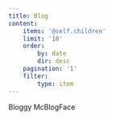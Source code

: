 ```yaml
---
title: Blog
content:
    items: '@self.children'
    limit: '10'
    order:
        by: date
        dir: desc
    pagination: '1'
    filter:
        type: item
---
```


Bloggy McBlogFace